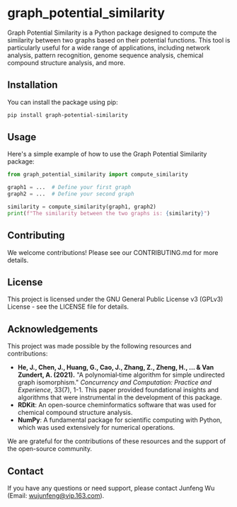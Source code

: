 # graph_potential_similarity
 Graph Potential Similarity is a Python package designed to compute the similarity between two graphs based on their potential functions. This tool is particularly useful for a wide range of applications, including network analysis, pattern recognition, genome sequence analysis, chemical compound structure analysis, and more.

## Installation

You can install the package using pip:

```bash
pip install graph-potential-similarity
```

## Usage
Here's a simple example of how to use the Graph Potential Similarity package:

```python
from graph_potential_similarity import compute_similarity

graph1 = ...  # Define your first graph
graph2 = ...  # Define your second graph

similarity = compute_similarity(graph1, graph2)
print(f"The similarity between the two graphs is: {similarity}")
```

## Contributing
We welcome contributions! Please see our CONTRIBUTING.md for more details.

## License
This project is licensed under the GNU General Public License v3 (GPLv3) License - see the LICENSE file for details.

## Acknowledgements
This project was made possible by the following resources and contributions:
- **He, J., Chen, J., Huang, G., Cao, J., Zhang, Z., Zheng, H., ... & Van Zundert, A. (2021).** "A polynomial‐time algorithm for simple undirected graph isomorphism." *Concurrency and Computation: Practice and Experience*, 33(7), 1-1. This paper provided foundational insights and algorithms that were instrumental in the development of this package.
- **RDKit**: An open-source cheminformatics software that was used for chemical compound structure analysis.
- **NumPy**: A fundamental package for scientific computing with Python, which was used extensively for numerical operations.

We are grateful for the contributions of these resources and the support of the open-source community.

## Contact
If you have any questions or need support, please contact Junfeng Wu (Email: wujunfeng@vip.163.com).